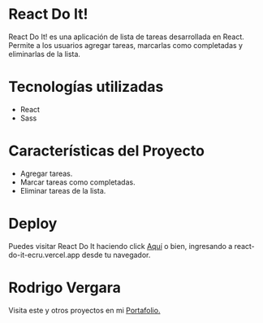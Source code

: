 # React Do It!
React Do It! es una aplicación de lista de tareas desarrollada en React. Permite a los usuarios agregar tareas, marcarlas como completadas y eliminarlas de la lista.
# Tecnologías utilizadas

 - React
 - Sass
 
# Características del Proyecto


-   Agregar tareas.
-   Marcar tareas como completadas.
-   Eliminar tareas de la lista.

# Deploy
Puedes visitar React Do It haciendo click [Aquí](https://react-do-it-ecru.vercel.app/) o bien, ingresando a react-do-it-ecru.vercel.app desde tu navegador.
# Rodrigo Vergara
Visita este y otros proyectos en mi [Portafolio.](https://rodrigovergara.com.ar)
 
